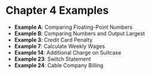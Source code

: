 # Chapter 4 Examples
- **Example A**: Comparing Floating-Point Numbers
- **Example B**: Comparing Numbers and Output Largest
- **Example 3**: Credit Card Penalty
- **Example 7**: Calculate Weekly Wages
- **Example 14**: Additional Charge on Suitcase
- **Example 23**: Switch Statement
- **Example 24**: Cable Company Billing